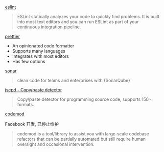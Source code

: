 [eslint](https://eslint.org/)

> ESLint statically analyzes your code to quickly find problems. It is built into most text editors and you can run ESLint as part of your continuous integration pipeline.

[prettier](https://prettier.io/)

- An opinionated code formatter
- Supports many languages
- Integrates with most editors
- Has few options

[sonar](https://www.sonarsource.com)

> clean code for teams and enterprises with {SonarQube}

[jscpd - Copy/paste detector](https://www.npmjs.com/package/jscpd)

> Copy/paste detector for programming source code, supports 150+ formats.

[codemod](https://github.com/facebookarchive/codemod)

Facebook 开发, 已停止维护

> codemod is a tool/library to assist you with large-scale codebase refactors that can be partially automated but still require human oversight and occasional intervention.
